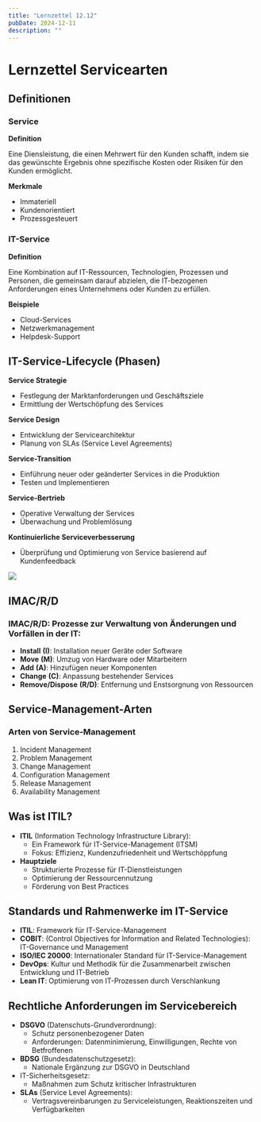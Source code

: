 ```yaml
---
title: "Lernzettel 12.12"
pubDate: 2024-12-11
description: ""
---
```


# Lernzettel Servicearten

## Definitionen

### Service

**Definition**

Eine Diensleistung, die einen Mehrwert für den Kunden schafft, indem sie das gewünschte Ergebnis ohne spezifische Kosten oder Risiken für den Kunden ermöglicht.

**Merkmale**

- Immateriell
- Kundenorientiert
- Prozessgesteuert

### IT-Service

**Definition**

Eine Kombination auf IT-Ressourcen, Technologien, Prozessen und Personen, die gemeinsam darauf abzielen, die IT-bezogenen Anforderungen eines Unternehmens oder Kunden zu erfüllen.

**Beispiele**

- Cloud-Services
- Netzwerkmanagement
- Helpdesk-Support

## IT-Service-Lifecycle (Phasen)

**Service Strategie**

- Festlegung der Marktanforderungen und Geschäftsziele
- Ermittlung der Wertschöpfung des Services

**Service Design**

- Entwicklung der Servicearchitektur
- Planung von SLAs (Service Level Agreements)

**Service-Transition**

- Einführung neuer oder geänderter Services in die Produktion
- Testen und Implementieren

**Service-Bertrieb**

- Operative Verwaltung der Services
- Überwachung und Problemlösung

**Kontinuierliche Serviceverbesserung**

- Überprüfung und Optimierung von Service basierend auf Kundenfeedback

![](/images/it-service-lifecycle.png)

## IMAC/R/D

### IMAC/R/D: Prozesse zur Verwaltung von Änderungen und Vorfällen in der IT:

- **Install** **(I)**: Installation neuer Geräte oder Software
- **Move** **(M)**: Umzug von Hardware oder Mitarbeitern
- **Add** **(A)**: Hinzufügen neuer Komponenten
- **Change** **(C)**: Anpassung bestehender Services
- **Remove/Dispose** **(R/D)**: Entfernung und Enstsorgnung von Ressourcen

## Service-Management-Arten

### Arten von Service-Management

1. Incident Management
2. Problem Management
3. Change Management
4. Configuration Management
5. Release Management
6. Availability Management

## Was ist ITIL?

- **ITIL** (Information Technology Infrastructure Library):
  - Ein Framework für IT-Service-Management (ITSM)
  - Fokus: Effizienz, Kundenzufriedenheit und Wertschöppfung
- **Hauptziele**
  - Strukturierte Prozesse für IT-Dienstleistungen
  - Optimierung der Ressourcennutzung
  - Förderung von Best Practices

## Standards und Rahmenwerke im IT-Service

- **ITIL**: Framework für IT-Service-Management
- **COBIT**: (Control Objectives for Information and Related Technologies): IT-Governance und Management
- **ISO/IEC 20000**: Internationaler Standard für IT-Service-Management
- **DevOps**: Kultur und Methodik für die Zusammenarbeit zwischen Entwicklung und IT-Betrieb
- **Lean IT**: Optimierung von IT-Prozessen durch Verschlankung

## Rechtliche Anforderungen im Servicebereich

- **DSGVO** (Datenschuts-Grundverordnung):
  - Schutz personenbezogener Daten
  - Anforderungen: Datenminimierung, Einwilligungen, Rechte von Betfroffenen
- **BDSG** (Bundesdatenschutzgesetz):
  - Nationale Ergänzung zur DSGVO in Deutschland
- IT-Sicherheitsgesetz:
  - Maßnahmen zum Schutz kritischer Infrastrukturen
- **SLAs** (Service Level Agreements):
  - Vertragsvereinbarungen zu Serviceleistungen, Reaktionszeiten und Verfügbarkeiten
